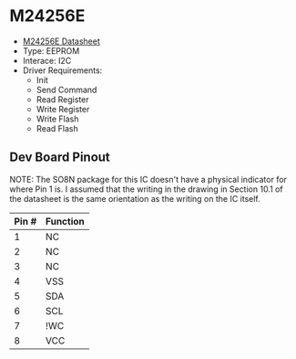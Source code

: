 # M24256E
* [M24256E Datasheet](https://www.st.com/resource/en/datasheet/m24256e-f.pdf)
* Type: EEPROM 
* Interace: I2C
* Driver Requirements:
    * Init
    * Send Command
    * Read Register
    * Write Register
    * Write Flash
    * Read Flash

## Dev Board Pinout

NOTE: The SO8N package for this IC doesn't have a
physical indicator for where Pin 1 is. I assumed that
the writing in the drawing in Section 10.1 of the
datasheet is the same orientation as the writing on
the IC itself.

| Pin # | Function |
|-------|----------|
| 1     | NC       |
| 2     | NC       |
| 3     | NC       |
| 4     | VSS      |
| 5     | SDA      |
| 6     | SCL      |
| 7     | !WC      |
| 8     | VCC      |
